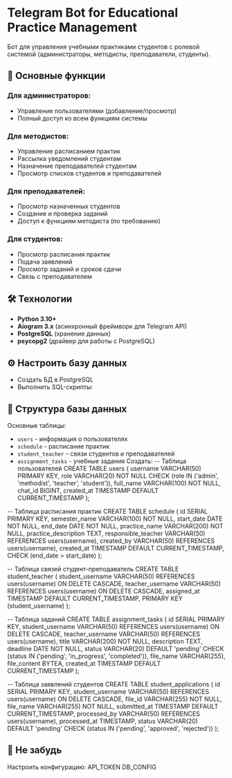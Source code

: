 # Telegram Bot for Educational Practice Management

Бот для управления учебными практиками студентов с ролевой системой (администраторы, методисты, преподаватели, студенты).

## 📌 Основные функции

### Для администраторов:
- Управление пользователями (добавление/просмотр)
- Полный доступ ко всем функциям системы

### Для методистов:
- Управление расписанием практик
- Рассылка уведомлений студентам
- Назначение преподавателей студентам
- Просмотр списков студентов и преподавателей

### Для преподавателей:
- Просмотр назначенных студентов
- Создание и проверка заданий
- Доступ к функциям методиста (по требованию)

### Для студентов:
- Просмотр расписания практик
- Подача заявлений
- Просмотр заданий и сроков сдачи
- Связь с преподавателем

## 🛠 Технологии

- **Python 3.10+**
- **Aiogram 3.x** (асинхронный фреймворк для Telegram API)
- **PostgreSQL** (хранение данных)
- **psycopg2** (драйвер для работы с PostgreSQL)

## ⚙️ Настроить базу данных

- Создать БД в PostgreSQL
- Выполнить SQL-скрипты:



## 📄 Структура базы данных

Основные таблицы:
- `users` - информация о пользователях
- `schedule` - расписание практик
- `student_teacher` - связи студентов и преподавателей
- `assignment_tasks` - учебные задания
Создать:
-- Таблица пользователей
CREATE TABLE users (
    username VARCHAR(50) PRIMARY KEY,
    role VARCHAR(20) NOT NULL CHECK (role IN ('admin', 'methodist', 'teacher', 'student')),
    full_name VARCHAR(100) NOT NULL,
    chat_id BIGINT,
    created_at TIMESTAMP DEFAULT CURRENT_TIMESTAMP
);

-- Таблица расписания практик
CREATE TABLE schedule (
    id SERIAL PRIMARY KEY,
    semester_name VARCHAR(100) NOT NULL,
    start_date DATE NOT NULL,
    end_date DATE NOT NULL,
    practice_name VARCHAR(200) NOT NULL,
    practice_description TEXT,
    responsible_teacher VARCHAR(50) REFERENCES users(username),
    created_by VARCHAR(50) REFERENCES users(username),
    created_at TIMESTAMP DEFAULT CURRENT_TIMESTAMP,
    CHECK (end_date > start_date)
);

-- Таблица связей студент-преподаватель
CREATE TABLE student_teacher (
    student_username VARCHAR(50) REFERENCES users(username) ON DELETE CASCADE,
    teacher_username VARCHAR(50) REFERENCES users(username) ON DELETE CASCADE,
    assigned_at TIMESTAMP DEFAULT CURRENT_TIMESTAMP,
    PRIMARY KEY (student_username)
);

-- Таблица заданий
CREATE TABLE assignment_tasks (
    id SERIAL PRIMARY KEY,
    student_username VARCHAR(50) REFERENCES users(username) ON DELETE CASCADE,
    teacher_username VARCHAR(50) REFERENCES users(username),
    title VARCHAR(200) NOT NULL,
    description TEXT,
    deadline DATE NOT NULL,
    status VARCHAR(20) DEFAULT 'pending' CHECK (status IN ('pending', 'in_progress', 'completed')),
    file_name VARCHAR(255),
    file_content BYTEA,
    created_at TIMESTAMP DEFAULT CURRENT_TIMESTAMP
);

-- Таблица заявлений студентов
CREATE TABLE student_applications (
    id SERIAL PRIMARY KEY,
    student_username VARCHAR(50) REFERENCES users(username) ON DELETE CASCADE,
    file_id VARCHAR(255) NOT NULL,
    file_name VARCHAR(255) NOT NULL,
    submitted_at TIMESTAMP DEFAULT CURRENT_TIMESTAMP,
    processed_by VARCHAR(50) REFERENCES users(username),
    processed_at TIMESTAMP,
    status VARCHAR(20) DEFAULT 'pending' CHECK (status IN ('pending', 'approved', 'rejected'))
);


## 🚀 Не забудь
Настроить конфигурацию:
API_TOKEN
DB_CONFIG
